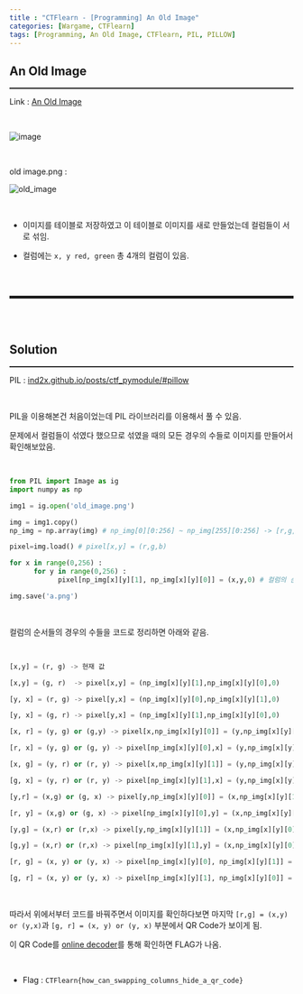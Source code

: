 ```yaml
---
title : "CTFlearn - [Programming] An Old Image"
categories: [Wargame, CTFlearn]
tags: [Programming, An Old Image, CTFlearn, PIL, PILLOW]
---
```


## An Old Image
<hr style="border-top: 1px solid;">

Link : <a href="https://ctflearn.com/challenge/1133" taget="_blank">An Old Image</a>

<br>

![image](https://user-images.githubusercontent.com/52172169/152629511-5e2ca5f1-9f2a-4765-99de-7aa72c1610ca.png)

<br>

old image.png : 

![old_image](https://user-images.githubusercontent.com/52172169/152629547-9983fa75-c35d-47f6-8e60-333237f17c81.png)

<br>

+ 이미지를 테이블로 저장하였고 이 테이블로 이미지를 새로 만들었는데 컬럼들이 서로 섞임.

+ 컬럼에는 ```x, y red, green``` 총 4개의 컬럼이 있음.


<br><br>
<hr style="border: 2px solid;">
<br><br>

## Solution
<hr style="border-top: 1px solid;">

PIL : <a href="https://ind2x.github.io/posts/ctf_pymodule/#pillow" target="_blank">ind2x.github.io/posts/ctf_pymodule/#pillow</a>

<br>

PIL을 이용해본건 처음이었는데 PIL 라이브러리를 이용해서 풀 수 있음. 

문제에서 컬럼들이 섞였다 했으므로 섞였을 때의 모든 경우의 수들로 이미지를 만들어서 확인해보았음.

<br>

```python
from PIL import Image as ig
import numpy as np

img1 = ig.open('old_image.png')

img = img1.copy()
np_img = np.array(img) # np_img[0][0:256] ~ np_img[255][0:256] -> [r,g,b], 65536개

pixel=img.load() # pixel[x,y] = (r,g,b)

for x in range(0,256) :
	  for y in range(0,256) :
		    pixel[np_img[x][y][1], np_img[x][y][0]] = (x,y,0) # 컬럼의 순서 변경

img.save('a.png')
```

<br>

컬럼의 순서들의 경우의 수들을 코드로 정리하면 아래와 같음. 

<br>

```python
[x,y] = (r, g) -> 현재 값

[x,y] = (g, r)	-> pixel[x,y] = (np_img[x][y][1],np_img[x][y][0],0)  

[y, x] = (r, g) -> pixel[y,x] = (np_img[x][y][0],np_img[x][y][1],0)

[y, x] = (g, r) -> pixel[y,x] = (np_img[x][y][1],np_img[x][y][0],0) 

[x, r] = (y, g) or (g,y) -> pixel[x,np_img[x][y][0]] = (y,np_img[x][y][1],0) or (np_img[x][y][1],y,0)

[r, x] = (y, g) or (g, y) -> pixel[np_img[x][y][0],x] = (y,np_img[x][y][1],0) or (np_img[x][y][1],y,0)

[x, g] = (y, r) or (r, y) -> pixel[x,np_img[x][y][1]] = (y,np_img[x][y][0],0) or (np_img[x][y][0],y,0)

[g, x] = (y, r) or (r, y) -> pixel[np_img[x][y][1],x] = (y,np_img[x][y][0],0) or (np_img[x][y][0],y,0)

[y,r] = (x,g) or (g, x) -> pixel[y,np_img[x][y][0]] = (x,np_img[x][y][1],0) or (np_img[x][y][1],x,0)

[r, y] = (x,g) or (g, x) -> pixel[np_img[x][y][0],y] = (x,np_img[x][y][1],0) or (np_img[x][y][1],x,0)

[y,g] = (x,r) or (r,x) -> pixel[y,np_img[x][y][1]] = (x,np_img[x][y][0],0) or (np_img[x][y][0],x,0)

[g,y] = (x,r) or (r,x) -> pixel[np_img[x][y][1],y] = (x,np_img[x][y][0],0) or (np_img[x][y][0],x,0)

[r, g] = (x, y) or (y, x) -> pixel[np_img[x][y][0], np_img[x][y][1]] = (x,y,0) or (y,x,0)

[g, r] = (x, y) or (y, x) -> pixel[np_img[x][y][1], np_img[x][y][0]] = (x,y,0) or (y,x,0)
```

<br>

따라서 위에서부터 코드를 바꿔주면서 이미지를 확인하다보면 마지막 ```[r,g] = (x,y) or (y,x)```과 ```[g, r] = (x, y) or (y, x)``` 부분에서 QR Code가 보이게 됨.

이 QR Code를 <a href="https://products.aspose.app/barcode/recognize" target="_blank">online decoder</a>를 통해 확인하면 FLAG가 나옴.

<br>

+ Flag : ```CTFlearn{how_can_swapping_columns_hide_a_qr_code}```

<br><br>
